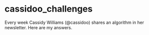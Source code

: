 # cassidoo_challenges

Every week Cassidy Williams (@cassidoo) shares an algorithm in her newsletter. Here are my answers. 
